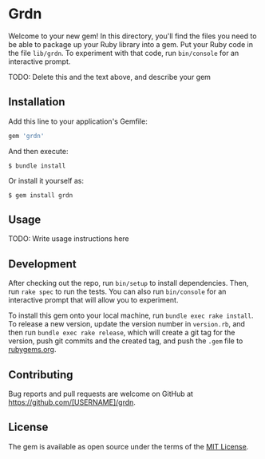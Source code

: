 # Grdn

Welcome to your new gem! In this directory, you'll find the files you need to be able to package up your Ruby library into a gem. Put your Ruby code in the file `lib/grdn`. To experiment with that code, run `bin/console` for an interactive prompt.

TODO: Delete this and the text above, and describe your gem

## Installation

Add this line to your application's Gemfile:

```ruby
gem 'grdn'
```

And then execute:

    $ bundle install

Or install it yourself as:

    $ gem install grdn

## Usage

TODO: Write usage instructions here

## Development

After checking out the repo, run `bin/setup` to install dependencies. Then, run `rake spec` to run the tests. You can also run `bin/console` for an interactive prompt that will allow you to experiment.

To install this gem onto your local machine, run `bundle exec rake install`. To release a new version, update the version number in `version.rb`, and then run `bundle exec rake release`, which will create a git tag for the version, push git commits and the created tag, and push the `.gem` file to [rubygems.org](https://rubygems.org).

## Contributing

Bug reports and pull requests are welcome on GitHub at https://github.com/[USERNAME]/grdn.

## License

The gem is available as open source under the terms of the [MIT License](https://opensource.org/licenses/MIT).

